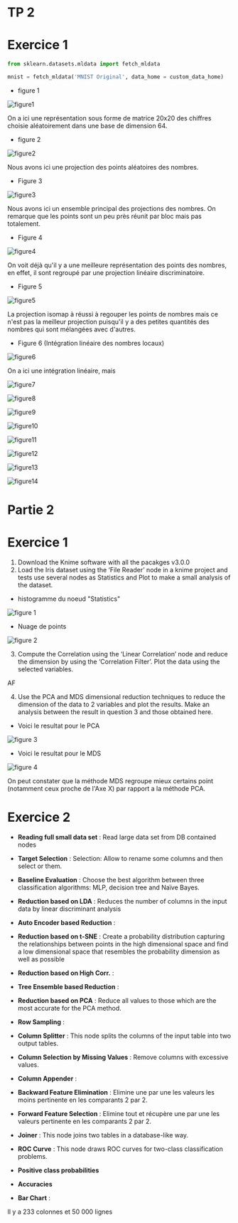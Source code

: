 # TP 2 #

# Exercice 1 #

```python
from sklearn.datasets.mldata import fetch_mldata

mnist = fetch_mldata('MNIST Original', data_home = custom_data_home)
```


*   figure 1

![figure1](Figures/Figure_1.png)

On a ici une représentation sous forme de matrice 20x20 des chiffres choisie aléatoirement dans une base de dimension 64.

*   figure 2

![figure2](Figures/Figure_2.png)

Nous avons ici une projection des points aléatoires des nombres.

*   Figure 3

![figure3](Figures/Figure_3.png)

Nous avons ici un ensemble principal des projections des nombres. On remarque que les points sont un peu près réunit par bloc mais pas totalement.

*   Figure 4

![figure4](Figures/Figure_4.png)

On voit déjà qu'il y a une meilleure représentation des points des nombres, en effet, il sont regroupé par une projection linéaire discriminatoire.

*   Figure 5

![figure5](Figures/Figure_5.png)

La projection isomap à réussi à regouper les points de nombres mais ce n'est pas la meilleur projection puisqu'il y a des petites quantités des nombres qui sont mélangées avec d'autres.


*   Figure 6 (Intégration linéaire des nombres locaux)

![figure6](Figures/Figure_6.png)

On a ici une intégration linéaire, mais


![figure7](Figures/Figure_7.png)


![figure8](Figures/Figure_8.png)


![figure9](Figures/Figure_9.png)


![figure10](Figures/Figure_10.png)


![figure11](Figures/Figure_11.png)


![figure12](Figures/Figure_12.png)


![figure13](Figures/Figure_13.png)


![figure14](Figures/Figure_14.png)

# Partie 2
# Exercice 1

1. Download	the	Knime	software	with	all	the	pacakges	v3.0.0
2. Load	the	Iris dataset	using	the	‘File	Reader’	node in	a	knime project	and	tests
use	several	nodes	as	Statistics	and	Plot	to	make	a	small	analysis	of	the	dataset.
* histogramme du noeud "Statistics"

![figure 1](Figures/histo.png)

* Nuage de points

![figure 2](Figures/scatterplot.png)

3. Compute	 the	 Correlation	 using	 the	 ‘Linear	 Correlation’	 node	 and	 reduce	 the
dimension	 by	 using	 the	 ‘Correlation	 Filter’.	 Plot	 the	 data	 using	 the	 selected
variables.

AF

4. Use	 the	 PCA	 and	 MDS dimensional	 reduction	 techniques	 to	 reduce	 the
dimension	 of	 the	 data	 to	 2	 variables	 and	 plot	 the	 results.	 Make	 an	 analysis
between	the	result	in	question	3	and those	obtained	here.

* Voici le resultat pour le PCA

![figure 3](Figures/pca.PNG)

* Voici le resultat pour le MDS

![figure 4](Figures/mds.PNG)

On peut constater que la méthode MDS regroupe mieux certains point (notamment ceux proche de l'Axe X) par rapport a la méthode PCA.

# Exercice 2

* **Reading full small data set** : Read large data set from DB contained nodes

* **Target Selection** : Selection: Allow to rename some columns and then select or them.

* **Baseline Evaluation** : Choose the best algorithm between three
classification algorithms: MLP, decision tree and Naïve Bayes.

* **Reduction based on LDA** : Reduces the number of columns in the input data by linear discriminant analysis

* **Auto Encoder based Reduction** :

* **Reduction based on t-SNE** : Create a probability distribution capturing the relationships between points in the high dimensional space and find a low dimensional space that resembles the probability dimension as well as possible

* **Reduction based on High Corr.** :

* **Tree Ensemble based Reduction** :

* **Reduction based on PCA** : Reduce all values to those which are the most
accurate for the PCA method.

* **Row Sampling** :

* **Column Splitter** : This node splits the columns of the input table into two
output tables.

* **Column Selection by Missing Values** : Remove columns with excessive
values.

* **Column Appender** :

* **Backward Feature Elimination** : Elimine une par une les valeurs les moins
pertinente en les comparants 2 par 2.

* **Forward Feature Selection** : Elimine tout et récupère une par une les
valeurs pertinente en les comparants 2 par 2.

* **Joiner** : This node joins two tables in a database-like way.

* **ROC Curve** : This node draws ROC curves for two-class classification
problems.

* **Positive class probabilities**

* **Accuracies**

* **Bar Chart** :

Il y a 233 colonnes et 50 000 lignes
